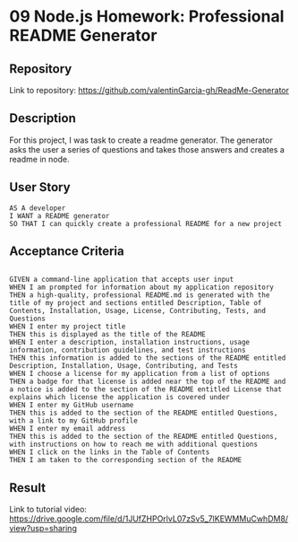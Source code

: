 # 09 Node.js Homework: Professional README Generator


## Repository

Link to repository:
<https://github.com/valentinGarcia-gh/ReadMe-Generator>

## Description

For this project, I was task to create a readme generator. The generator asks the user a series of questions and takes those answers and creates a readme in node.

## User Story

```
AS A developer
I WANT a README generator
SO THAT I can quickly create a professional README for a new project
```

## Acceptance Criteria

```

GIVEN a command-line application that accepts user input
WHEN I am prompted for information about my application repository
THEN a high-quality, professional README.md is generated with the title of my project and sections entitled Description, Table of Contents, Installation, Usage, License, Contributing, Tests, and Questions
WHEN I enter my project title
THEN this is displayed as the title of the README
WHEN I enter a description, installation instructions, usage information, contribution guidelines, and test instructions
THEN this information is added to the sections of the README entitled Description, Installation, Usage, Contributing, and Tests
WHEN I choose a license for my application from a list of options
THEN a badge for that license is added near the top of the README and a notice is added to the section of the README entitled License that explains which license the application is covered under
WHEN I enter my GitHub username
THEN this is added to the section of the README entitled Questions, with a link to my GitHub profile
WHEN I enter my email address
THEN this is added to the section of the README entitled Questions, with instructions on how to reach me with additional questions
WHEN I click on the links in the Table of Contents
THEN I am taken to the corresponding section of the README
```

## Result
Link to tutorial video: https://drive.google.com/file/d/1JUfZHPOrlvL07zSv5_7lKEWMMuCwhDM8/view?usp=sharing